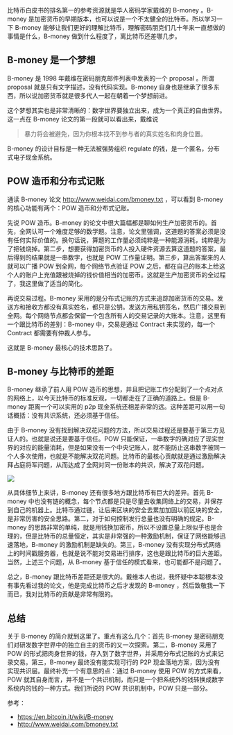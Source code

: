 比特币白皮书的排名第一的参考资源就是华人密码学家戴维的 B-money 。B-money 是加密货币的早期版本，也可以说是一个不太健全的比特币。所以学习一下 B-money 能够让我们更好的理解比特币，理解密码朋克们几十年来一直想做的事情是什么，B-money 做到什么程度了，离比特币还差哪几步。

## B-money 是一个梦想

B-money 是 1998 年戴维在密码朋克邮件列表中发表的一个 proposal 。所谓 proposal 就是只有文字描述，没有代码实现。B-money 自身也是继承了很多东西，所以说加密货币就是很多代人一起在朝着一个梦想前进。

这个梦想其实也是非常清晰的：数字世界要独立出来，成为一个真正的自由世界。这一点在 B-money 论文的第一段就可以看出来，戴维说

> 暴力将会被避免，因为你根本找不到参与者的真实姓名和肉身位置。

B-money 的设计目标是一种无法被强势组织 regulate 的钱，是一个匿名，分布式电子现金系统。

## POW 造币和分布式记账

通读 B-money 论文 http://www.weidai.com/bmoney.txt ，可以看到 B-money 的核心功能有两个：POW 造币和分布式记账。

先说 POW 造币。B-money 的论文中很大篇幅都是聊如何生产加密货币的。首先，全网认可一个难度足够的数学题。注意，论文里强调，这道题的答案必须是没有任何实际价值的。换句话说，算题的工作量必须纯粹是一种能源消耗，纯粹是为了把钱烧掉。第二步，想要获得加密货币的人投入硬件资源去算这道题的答案，最后得到的结果就是一串数字，也就是 POW 工作量证明。第三步，算出答案来的人就可以广播 POW 到全网，每个网络节点验证 POW 之后，都在自己的账本上给这个人的账户上充值跟被烧掉的钱价值相当的加密币。这就是生产加密货币的全过程了，我这里做了适当的简化。

再说交易过程。B-money 采用的是分布式记账的方式来追踪加密货币的交易。发送方和接收方都没有真实姓名，都只是公钥。发送方用私钥签名，然后广播交易到全网。每个网络节点都会保留一个包含所有人的交易记录的大账本。注意，这里有一个跟比特币的差别：B-money 中，交易是通过 Contract 来实现的，每一个 Contract 都需要有仲裁人参与。

这就是 B-money 最核心的技术思路了。

## B-money 与比特币的差距

B-money 继承了前人用 POW 造币的思想，并且把记账工作分配到了一个点对点的网络上，以今天比特币的标准反观，一切都走在了正确的道路上。但是 B-money 距离一个可以实用的 p2p 现金系统还相差非常的远。这种差距可以用一句话概括：没有共识系统，还必须基于信任。

由于 B-money 没有找到解决双花问题的方法，所以交易过程还是要基于第三方见证人的。也就是说还是要基于信任。POW 只能保证，一串数字的确对应了现实世界的对应的能量消耗，但是如果没有一个中央记账人，就不能防止这串数字被同一个人多次使用，也就是不能解决双花问题。比特币的最核心贡献就是通过激励解决拜占庭将军问题，从而达成了全网对同一份账本的共识，解决了双花问题。

![](https://img.haoqicat.com/2018121901.jpg)

从具体细节上来讲，B-money 还有很多地方跟比特币有巨大的差异。首先 B-money 中也没有链的概念，每个节点都是只是尽量去收集网络上的交易，并保存到自己的机器上。比特币通过链，让后来区块的安全去累加加固以前区块的安全，是非常厉害的安全思路。第二，对于如何控制发行总量也没有明确的规定。B-money 的思路非常的单纯，就是用钱换加密币，所以不设置总量上限似乎也是合理的，但是比特币的总量恒定，其实是非常强的一种激励机制，保证了网络能够迅速落地，B-money 的激励机制是缺失的。第三，B-money 没有实现分布式网络上的时间戳服务器，也就是说不能对交易进行排序，这也是跟比特币的巨大差距。当然，上述三个问题，从 B-money 基于信任的模式看来，也可能都不是问题了。

总之，B-money 跟比特币差距还是很大的。戴维本人也说，我怀疑中本聪根本没有事先看过我的论文，他是完成比特币之后才发现的 B-money ，然后致敬我一下而已，我对比特币的贡献是非常有限的。

## 总结

关于 B-money 的简介就到这里了。重点有这么几个：首先 B-money 是密码朋克们对研发数字世界中的独立自主的货币的又一次探索。第二，B-money 采用了 POW 的形式把肉身世界的钱，存入到了数字世界，并采用分布式记账的方式来记录交易。第三，B-money 最终没有能实现可行的 P2P 现金落地方案，因为没有实现共识层。最终补充一个有意思的点：通过 B-money 使用 POW 的方式来看，POW 就其自身而言，并不是一个共识机制，而只是一个把系统外的钱转换成数字系统内的钱的一种方式。我们所说的 POW 共识机制中，POW 只是一部分。

参考：

- https://en.bitcoin.it/wiki/B-money
- http://www.weidai.com/bmoney.txt
